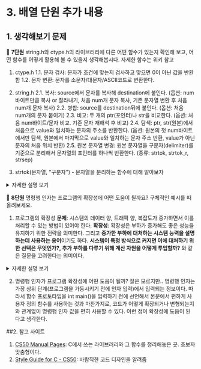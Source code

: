 # 3. 배열 단원 추가 내용
## 1. 생각해보기 문제
:pushpin: **7단원** string.h와 ctype.h의 라이브러리에 다른 어떤 함수가 있는지 확인해 보고, 어떤 함수를 어떻게 활용해 볼 수 있을지 생각해봅시다.
자세한 함수는 위키 참고
1. ctype.h
1.1. 문자 검사: 문자가 조건에 맞는지 검사하고 맞으면 0이 아닌 값을 반환함
1.2. 문자 변환: 문자를 소문자/대문자/ASCII코드로 변환한다.

2. string.h
2.1. 복사: source에서 문자를 복사해 destination에 붙인다. (옵션: num바이트만큼 복사 or 잘라내기, 처음 num개 문자 복사, 기존 문자열 변환 후 처음 num개 문자 복사)
2.2. 병합: source를 destination뒤에 붙인다. (옵션: 처음 num개의 문자 붙이기)
2.3. 비교: 두 개의 ptr(포인터)나 str을 비교한다. (옵션: 처음 num바이트/문자 비교. 기존 문자 재해석 후 비교)
2.4. 탐색: ptr, str(원본)에서 처음으로 value와 일치하는 문자의 주소를 반환한다. (옵션: 원본의 첫 num바이트에서만 탐색, 원본에서 마지막으로 value와 일치하는 문자 주소 반환, value가 아닌 문자의 처음 위치 반환)
2.5. 원본 문자열 변경: 원본 문자열을 구분자(delimiter)를 기준으로 분리해서 문자열의 포인터를 하나씩 반환한다. (종류: strtok, strtok_r, strsep)

3. strtok(문자열, "구분자") - 문자열을 분리하는 함수에 대해 알아보자
<details markdown="1">
<summary> 자세한 설명 보기 </summary>
  
이 함수는 문자열을 다 분리할 때가지 반복해서 호출해야 하는데, 아래와 같이 호출해야 한다.

`char* ptr = strtok("Monkey&D&Luffy", "&");`

strtok은 구분자 &를 찾아 \0(널 문자)로 바꾸고 Monkey를 가리키는 포인터를 반환한다.
이제 또 함수를 호출해야 하는데, 첫 번째 인자를 NULL이 되어야 한다. 특이하다

`strtok(NULL, "&");`

그러면 함수는 D&Luffy에서 구분자 &를 찾고, \0으로 바꾸고, D를 가리키는 포인터를 반환한다.

`strtok(NULL, "&");`

남은 문자열은 Luffy\0이기 때문에 Luffy를 가리키는 포인터를 반환한다

`strtok(NULL, "&");`

남은 문자열이 없기 때문에 함수는 NULL을 반환한다.

이런 특성으로 인해 for문 작성시 strtok은 조건식이 될 수 있다.

예시
```
for(char *p="12&345"; char *s=strtok(p,"&"); p=NULL) {printf("%s  ",s);
```
여기에서 strtok()의 첫번째 인자로 처음에는 문자열이 들어가지만 두번째 loop부터는 NULL이 들어간다

또한 문자열을 다 분리하면 strtok은 NULL을 반환하기 때문에 조건식이 거짓이 되므로 for문이 종료된다.
</details>

:pushpin: **8단원** 명령행 인자는 프로그램의 확장성에 어떤 도움이 될까요? 구체적인 예시를 떠올려보세요.
1. 프로그램의 확장성
**문제**: 시스템의 데이터 양, 트래픽 양, 복잡도가 증가하면서 이를 처리할 수 있는 방법이 있어야 한다.
**확장성**: 확장성은 부하가 증가해도 좋은 성능을 유지하기 위한 전략을 의미한다. 그리고 **증가한 부하에 대처하는 시스템 능력을 설명하는데 사용하는 용어**이기도 하다. **시스템이 특정 방식으로 커지면 이에 대처하기 위한 선택은 무엇인가?, 추가 부하를 다루기 위해 계산 자원을 어떻게 투입할까?** 와 같은 질문을 고려한다는 의미이다. 
<details markdown="1">
<summary> 자세한 설명 보기 </summary>

글 출처: [신뢰성, 확장성, 유지보수성 자세한 설명](https://hojak99.tistory.com/644)  

**부하 매개변수**: 특정 기능 또는 웹 서버의 **초당 요청 수, DB의 읽기/쓰기 비율, 동시 활성 사용자 수, 캐시 적중률** 등
- 매개변수를 이용한 부하 성장 질문 예시
	- 부하 매개변수를 증가시키고 시스템 자원(CPU, 메모리, 네트워크 대역폭 등)은 변경하지 않을 때 시스템 성능은 어떻게 영향을 받을까?
	- 부하 매개변수를 증가시켰을 때 성능이 변하지 않고 유지되길 원한다면 자원을 많이 늘려야 할까?

**성능 기술**: 시스템마다 성능에 대한 관점이 다르다. 예를 들어
- 일괄 처리 시스템의 주요 성능: 처리량
- 온라인 시스템의 주요 성능: 응답 시간   -> 온라인 시스템을 기준으로 설명해봄
	- 클라이언트의 동일한 요청에 대한 응답시간은 매번 다르다. 따라서 응답시간은 측정 가능한 값의 분포이다. 
	- 따라서 **특정 기능의 응답 시간은 어떻게 되나요?**와 같은 질문에 평균 1초 걸립니다와 같은 평균보다는 **99분위 응답 시간은 0.7초 입니다**와 같이 백분위를 이용해 대답하는 것이 좋다. 위 응답의 뜻은 100개의 요청 중 99개의 요청에 대한 응답은 0.7초 이하로 걸리고, 나머지 1개의 요청은 0.7초를 초과한다는 것이다. 

**확장성**
- **스케일업**(수직 스케일링): 기존의 서버를 더 높은 사양으로 업그레이드하는 것. 하나의 서버에 디스크를 추가하거나 CPU나 메모리를 업그레이드 시키는 것. DB를 분산해야 한다는 요구가 있기 전까진 스케일업을 하는 것이 일반적
- **스케일아웃**(수평 스케일링): 장비를 추가해서 확장하는 방식. 클라우드 서비스에서는 자원 사용량을 모니터링하여 자동으로 서버를 증설하는 Auto Scaling 기능도 있다. stateless한 서비스를 스케일아웃하는 것은 쉽지만 DB와 같은 시스템은 추가적으로 많은 복잡도가 발생해 잘 하지 않음. 
</details>

2. 명령행 인자가 프로그램 확장성에 어떤 도움이 될까?
잘은 모르지만..
명령행 인자는 가장 상위 단계(프로그램을 가동시키기 전에 인자 입력)에서 입력되는 정보이다. 따라서 함수 프로토타입을 int main()을 입력하기 전에 선언해서 본문에서 편하게 사용자 정의 함수를 사용하는 것과 마찬가지로, 코드가 어떻게 확장되거나 변형되는지와 관계없이 명령행 인자 값을 편히 사용할 수 있다. 이런 점이 확장성에 도움이 된다고 생각한다. 

 ##2. 참고 사이트
 1. [CS50 Manual Pages](https://manual.cs50.io/): C에서 쓰는 라이브러리와 그 함수를 정리해놓은 곳. 초보자 맞춤형이다.
 2. [Style Guide for C - CS50](https://cs50.readthedocs.io/style/c/): 바람직한 코드 디자인을 알려줌
